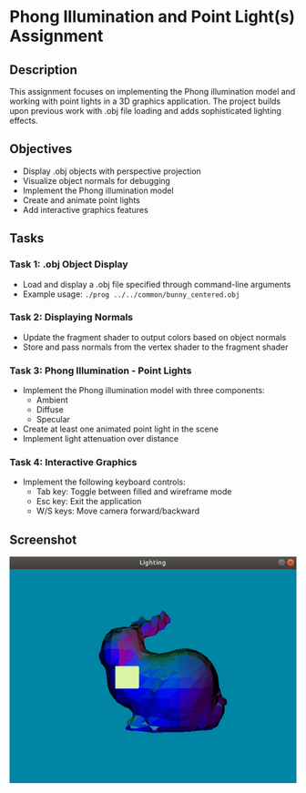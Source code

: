 # Phong Illumination and Point Light(s) Assignment

## Description

This assignment focuses on implementing the Phong illumination model and working with point lights in a 3D graphics application. The project builds upon previous work with .obj file loading and adds sophisticated lighting effects.

## Objectives

- Display .obj objects with perspective projection
- Visualize object normals for debugging
- Implement the Phong illumination model
- Create and animate point lights
- Add interactive graphics features

## Tasks

### Task 1: .obj Object Display

- Load and display a .obj file specified through command-line arguments
- Example usage: `./prog ../../common/bunny_centered.obj`

### Task 2: Displaying Normals

- Update the fragment shader to output colors based on object normals
- Store and pass normals from the vertex shader to the fragment shader

### Task 3: Phong Illumination - Point Lights

- Implement the Phong illumination model with three components:
  - Ambient
  - Diffuse
  - Specular
- Create at least one animated point light in the scene
- Implement light attenuation over distance

### Task 4: Interactive Graphics

- Implement the following keyboard controls:
  - Tab key: Toggle between filled and wireframe mode
  - Esc key: Exit the application
  - W/S keys: Move camera forward/backward

## Screenshot

![Screenshot](./light.gif)
